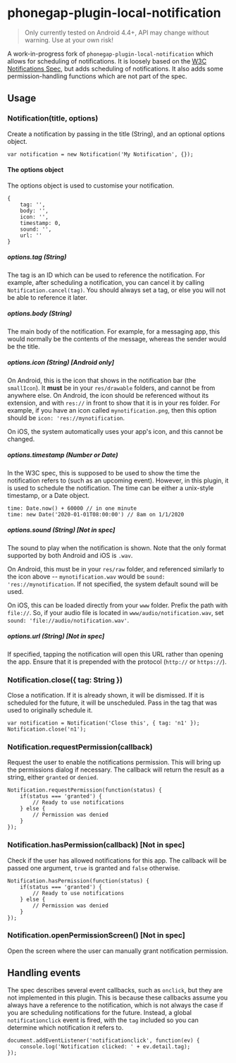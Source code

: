 
# phonegap-plugin-local-notification

> Only currently tested on Android 4.4+, API may change without warning. Use at your own risk!

A work-in-progress fork of `phonegap-plugin-local-notification` which allows for scheduling of notifications. It is loosely based on the [W3C Notifications Spec](https://www.w3.org/TR/notifications/), but adds scheduling of notifications. It also adds some permission-handling functions which are not part of the spec.

## Usage

### Notification(title, options)

Create a notification by passing in the title (String), and an optional options object.

```
var notification = new Notification('My Notification', {});
```

#### The options object

The options object is used to customise your notification.

```
{
    tag: '',
    body: '',
    icon: '',
    timestamp: 0,
    sound: '',
    url: ''
}
```

##### options.tag (String)

The tag is an ID which can be used to reference the notification. For example, after scheduling a notification, you can cancel it by calling `Notification.cancel(tag)`. You should always set a tag, or else you will not be able to reference it later.

##### options.body (String)

The main body of the notification. For example, for a messaging app, this would normally be the contents of the message, whereas the sender would be the title.

##### options.icon (String) [Android only]

On Android, this is the icon that shows in the notification bar (the `smallIcon`). It **must** be in your `res/drawable` folders, and cannot be from anywhere else. On Android, the icon should be referenced without its extension, and with `res://` in front to show that it is in your res folder. For example, if you have an icon called `mynotification.png`, then this option should be `icon: 'res://mynotification`.

On iOS, the system automatically uses your app's icon, and this cannot be changed.

##### options.timestamp (Number or Date)

In the W3C spec, this is supposed to be used to show the time the notification refers to (such as an upcoming event). However, in this plugin, it is used to schedule the notification. The time can be either a unix-style timestamp, or a Date object.

```
time: Date.now() + 60000 // in one minute
time: new Date('2020-01-01T08:00:00') // 8am on 1/1/2020
```

##### options.sound (String) [Not in spec]

The sound to play when the notification is shown. Note that the only format supported by both Android and iOS is `.wav`.

On Android, this must be in your `res/raw` folder, and referenced similarly to the icon above -- `mynotification.wav` would be `sound: 'res://mynotification`. If not specified, the system default sound will be used.

On iOS, this can be loaded directly from your `www` folder. Prefix the path with `file://`. So, if your audio file is located in `www/audio/notification.wav`, set `sound: 'file://audio/notification.wav'`.

##### options.url (String) [Not in spec]

If specified, tapping the notification will open this URL rather than opening the app. Ensure that it is prepended with the protocol (`http://` or `https://`).

### Notification.close({ tag: String })

Close a notification. If it is already shown, it will be dismissed. If it is scheduled for the future, it will be unscheduled. Pass in the tag that was used to originally schedule it.

```
var notification = Notification('Close this', { tag: 'n1' });
Notification.close('n1');
```

### Notification.requestPermission(callback)

Request the user to enable the notifications permission. This will bring up the permissions dialog if necessary. The callback will return the result as a string, either `granted` or `denied`.

```
Notification.requestPermission(function(status) {
    if(status === 'granted') {
        // Ready to use notifications
    } else {
        // Permission was denied
    }
});
```

### Notification.hasPermission(callback) [Not in spec]

Check if the user has allowed notifications for this app. The callback will be passed one argument, `true` is granted and `false` otherwise.

```
Notification.hasPermission(function(status) {
    if(status === 'granted') {
        // Ready to use notifications
    } else {
        // Permission was denied
    }
});
```

### Notification.openPermissionScreen() [Not in spec]

Open the screen where the user can manually grant notification permission.

## Handling events

The spec describes several event callbacks, such as `onclick`, but they are not implemented in this plugin. This is because these callbacks assume you always have a reference to the notification, which is not always the case if you are scheduling notifications for the future. Instead, a global `notificationclick` event is fired, with the `tag` included so you can determine which notification it refers to.

```
document.addEventListener('notificationclick', function(ev) {
    console.log('Notification clicked: ' + ev.detail.tag);
});
```